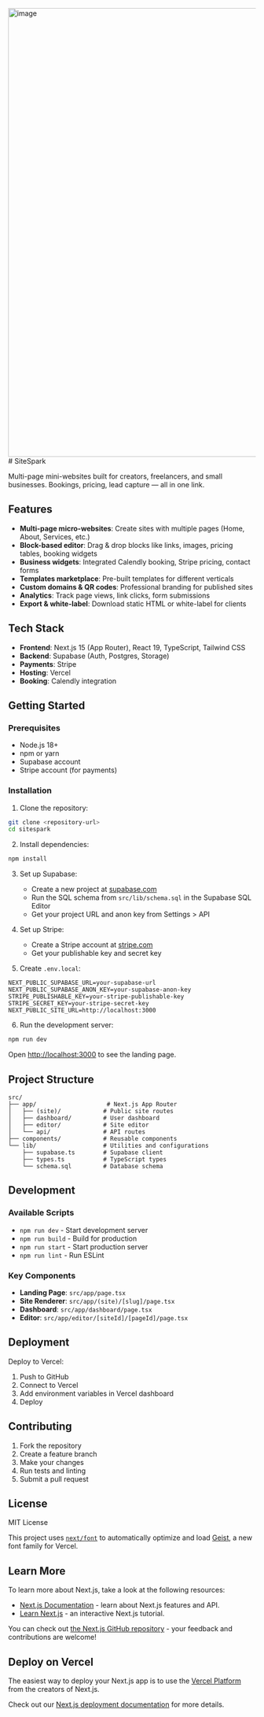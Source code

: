 <img width="1918" height="912" alt="image" src="https://github.com/user-attachments/assets/8689f4d3-e2d5-4ca6-bf4a-2dadd5a96e16" />
# SiteSpark

Multi-page mini-websites built for creators, freelancers, and small businesses. Bookings, pricing, lead capture — all in one link.

## Features

- **Multi-page micro-websites**: Create sites with multiple pages (Home, About, Services, etc.)
- **Block-based editor**: Drag & drop blocks like links, images, pricing tables, booking widgets
- **Business widgets**: Integrated Calendly booking, Stripe pricing, contact forms
- **Templates marketplace**: Pre-built templates for different verticals
- **Custom domains & QR codes**: Professional branding for published sites
- **Analytics**: Track page views, link clicks, form submissions
- **Export & white-label**: Download static HTML or white-label for clients

## Tech Stack

- **Frontend**: Next.js 15 (App Router), React 19, TypeScript, Tailwind CSS
- **Backend**: Supabase (Auth, Postgres, Storage)
- **Payments**: Stripe
- **Hosting**: Vercel
- **Booking**: Calendly integration

## Getting Started

### Prerequisites

- Node.js 18+
- npm or yarn
- Supabase account
- Stripe account (for payments)

### Installation

1. Clone the repository:
```bash
git clone <repository-url>
cd sitespark
```

2. Install dependencies:
```bash
npm install
```

3. Set up Supabase:
   - Create a new project at [supabase.com](https://supabase.com)
   - Run the SQL schema from `src/lib/schema.sql` in the Supabase SQL Editor
   - Get your project URL and anon key from Settings > API

4. Set up Stripe:
   - Create a Stripe account at [stripe.com](https://stripe.com)
   - Get your publishable key and secret key

5. Create `.env.local`:
```env
NEXT_PUBLIC_SUPABASE_URL=your-supabase-url
NEXT_PUBLIC_SUPABASE_ANON_KEY=your-supabase-anon-key
STRIPE_PUBLISHABLE_KEY=your-stripe-publishable-key
STRIPE_SECRET_KEY=your-stripe-secret-key
NEXT_PUBLIC_SITE_URL=http://localhost:3000
```

6. Run the development server:
```bash
npm run dev
```

Open [http://localhost:3000](http://localhost:3000) to see the landing page.

## Project Structure

```
src/
├── app/                    # Next.js App Router
│   ├── (site)/            # Public site routes
│   ├── dashboard/         # User dashboard
│   ├── editor/            # Site editor
│   └── api/               # API routes
├── components/            # Reusable components
└── lib/                   # Utilities and configurations
    ├── supabase.ts        # Supabase client
    ├── types.ts           # TypeScript types
    └── schema.sql         # Database schema
```

## Development

### Available Scripts

- `npm run dev` - Start development server
- `npm run build` - Build for production
- `npm run start` - Start production server
- `npm run lint` - Run ESLint

### Key Components

- **Landing Page**: `src/app/page.tsx`
- **Site Renderer**: `src/app/(site)/[slug]/page.tsx`
- **Dashboard**: `src/app/dashboard/page.tsx`
- **Editor**: `src/app/editor/[siteId]/[pageId]/page.tsx`

## Deployment

Deploy to Vercel:

1. Push to GitHub
2. Connect to Vercel
3. Add environment variables in Vercel dashboard
4. Deploy

## Contributing

1. Fork the repository
2. Create a feature branch
3. Make your changes
4. Run tests and linting
5. Submit a pull request

## License

MIT License

This project uses [`next/font`](https://nextjs.org/docs/app/building-your-application/optimizing/fonts) to automatically optimize and load [Geist](https://vercel.com/font), a new font family for Vercel.

## Learn More

To learn more about Next.js, take a look at the following resources:

- [Next.js Documentation](https://nextjs.org/docs) - learn about Next.js features and API.
- [Learn Next.js](https://nextjs.org/learn) - an interactive Next.js tutorial.

You can check out [the Next.js GitHub repository](https://github.com/vercel/next.js) - your feedback and contributions are welcome!

## Deploy on Vercel

The easiest way to deploy your Next.js app is to use the [Vercel Platform](https://vercel.com/new?utm_medium=default-template&filter=next.js&utm_source=create-next-app&utm_campaign=create-next-app-readme) from the creators of Next.js.

Check out our [Next.js deployment documentation](https://nextjs.org/docs/app/building-your-application/deploying) for more details.
